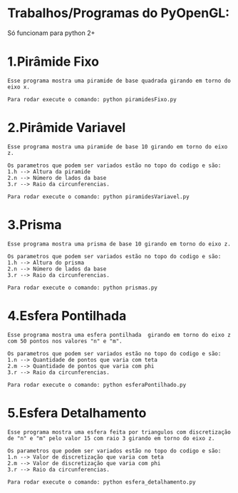 # Trabalhos/Programas do PyOpenGL:
Só funcionam para python 2+
# 1.Pirâmide Fixo

	Esse programa mostra uma piramide de base quadrada girando em torno do eixo x.

	Para rodar execute o comando: python piramidesFixo.py

# 2.Pirâmide Variavel 
	Esse programa mostra uma piramide de base 10 girando em torno do eixo z.

	Os parametros que podem ser variados estão no topo do codigo e são:
	1.h --> Altura da piramide
	2.n --> Número de lados da base
	3.r --> Raio da circunferencias.
	
	Para rodar execute o comando: python piramidesVariavel.py
# 3.Prisma

	Esse programa mostra uma prisma de base 10 girando em torno do eixo z.

	Os parametros que podem ser variados estão no topo do codigo e são:
	1.h --> Altura do prisma
	2.n --> Número de lados da base
	3.r --> Raio da circunferencias.

	Para rodar execute o comando: python prismas.py

# 4.Esfera Pontilhada
	Esse programa mostra uma esfera pontilhada  girando em torno do eixo z com 50 pontos nos valores "n" e "m".

	Os parametros que podem ser variados estão no topo do codigo e são:
	1.n --> Quantidade de pontos que varia com teta
	2.m --> Quantidade de pontos que varia com phi
	3.r --> Raio da circunferencias.

	Para rodar execute o comando: python esferaPontilhado.py

# 5.Esfera Detalhamento
	Esse programa mostra uma esfera feita por triangulos com discretização de "n" e "m" pelo valor 15 com raio 3 girando em torno do eixo z. 

	Os parametros que podem ser variados estão no topo do codigo e são:
	1.n --> Valor de discretização que varia com teta
	2.m --> Valor de discretização que varia com phi
	3.r --> Raio da circunferencias.

	Para rodar execute o comando: python esfera_detalhamento.py
